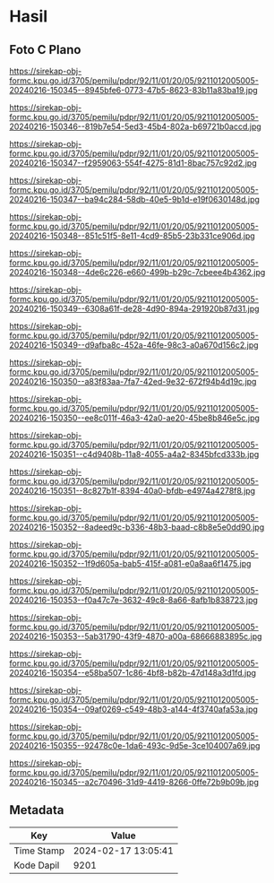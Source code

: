 # Hasil

## Foto C Plano

https://sirekap-obj-formc.kpu.go.id/3705/pemilu/pdpr/92/11/01/20/05/9211012005005-20240216-150345--8945bfe6-0773-47b5-8623-83b11a83ba19.jpg

https://sirekap-obj-formc.kpu.go.id/3705/pemilu/pdpr/92/11/01/20/05/9211012005005-20240216-150346--819b7e54-5ed3-45b4-802a-b69721b0accd.jpg

https://sirekap-obj-formc.kpu.go.id/3705/pemilu/pdpr/92/11/01/20/05/9211012005005-20240216-150347--f2959063-554f-4275-81d1-8bac757c92d2.jpg

https://sirekap-obj-formc.kpu.go.id/3705/pemilu/pdpr/92/11/01/20/05/9211012005005-20240216-150347--ba94c284-58db-40e5-9b1d-e19f0630148d.jpg

https://sirekap-obj-formc.kpu.go.id/3705/pemilu/pdpr/92/11/01/20/05/9211012005005-20240216-150348--851c51f5-8e11-4cd9-85b5-23b331ce906d.jpg

https://sirekap-obj-formc.kpu.go.id/3705/pemilu/pdpr/92/11/01/20/05/9211012005005-20240216-150348--4de6c226-e660-499b-b29c-7cbeee4b4362.jpg

https://sirekap-obj-formc.kpu.go.id/3705/pemilu/pdpr/92/11/01/20/05/9211012005005-20240216-150349--6308a61f-de28-4d90-894a-291920b87d31.jpg

https://sirekap-obj-formc.kpu.go.id/3705/pemilu/pdpr/92/11/01/20/05/9211012005005-20240216-150349--d9afba8c-452a-46fe-98c3-a0a670d156c2.jpg

https://sirekap-obj-formc.kpu.go.id/3705/pemilu/pdpr/92/11/01/20/05/9211012005005-20240216-150350--a83f83aa-7fa7-42ed-9e32-672f94b4d19c.jpg

https://sirekap-obj-formc.kpu.go.id/3705/pemilu/pdpr/92/11/01/20/05/9211012005005-20240216-150350--ee8c011f-46a3-42a0-ae20-45be8b846e5c.jpg

https://sirekap-obj-formc.kpu.go.id/3705/pemilu/pdpr/92/11/01/20/05/9211012005005-20240216-150351--c4d9408b-11a8-4055-a4a2-8345bfcd333b.jpg

https://sirekap-obj-formc.kpu.go.id/3705/pemilu/pdpr/92/11/01/20/05/9211012005005-20240216-150351--8c827b1f-8394-40a0-bfdb-e4974a4278f8.jpg

https://sirekap-obj-formc.kpu.go.id/3705/pemilu/pdpr/92/11/01/20/05/9211012005005-20240216-150352--8adeed9c-b336-48b3-baad-c8b8e5e0dd90.jpg

https://sirekap-obj-formc.kpu.go.id/3705/pemilu/pdpr/92/11/01/20/05/9211012005005-20240216-150352--1f9d605a-bab5-415f-a081-e0a8aa6f1475.jpg

https://sirekap-obj-formc.kpu.go.id/3705/pemilu/pdpr/92/11/01/20/05/9211012005005-20240216-150353--f0a47c7e-3632-49c8-8a66-8afb1b838723.jpg

https://sirekap-obj-formc.kpu.go.id/3705/pemilu/pdpr/92/11/01/20/05/9211012005005-20240216-150353--5ab31790-43f9-4870-a00a-68666883895c.jpg

https://sirekap-obj-formc.kpu.go.id/3705/pemilu/pdpr/92/11/01/20/05/9211012005005-20240216-150354--e58ba507-1c86-4bf8-b82b-47d148a3d1fd.jpg

https://sirekap-obj-formc.kpu.go.id/3705/pemilu/pdpr/92/11/01/20/05/9211012005005-20240216-150354--09af0269-c549-48b3-a144-4f3740afa53a.jpg

https://sirekap-obj-formc.kpu.go.id/3705/pemilu/pdpr/92/11/01/20/05/9211012005005-20240216-150355--92478c0e-1da6-493c-9d5e-3ce104007a69.jpg

https://sirekap-obj-formc.kpu.go.id/3705/pemilu/pdpr/92/11/01/20/05/9211012005005-20240216-150345--a2c70496-31d9-4419-8266-0ffe72b9b09b.jpg


## Metadata

| Key        | Value               |
| ---------- | ------------------- |
| Time Stamp | 2024-02-17 13:05:41 |
| Kode Dapil | 9201                |



